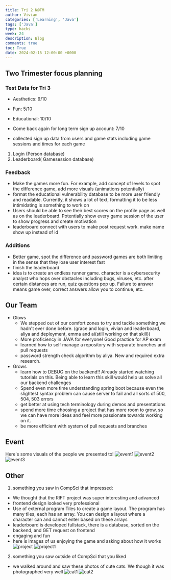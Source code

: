 ```yaml
---
title: Tri 2 N@TM
author: Vivian
categories: ['Learning', 'Java']
tags: ['Java']
type: hacks
week: 24
description: Blog
comments: true
toc: True
date: 2024-02-15 12:00:00 +0000
---
```



## Two Trimester focus planning

### Test Data for Tri 3
- Aesthetics: 9/10
- Fun: 5/10
- Educational: 10/10
- Come back again for long term sign up account: 7/10

- collected sign up data from users and game stats including game sessions and times for each game
1. Login (Person database)
2. Leaderboard( Gamesession database)

### Feedback
- Make the games more fun. For example, add concept of levels to spot the difference game, add more visuals (animations potentially)
- format the educational vulnerability database to be more user friendly and readable. Currently, it shows a lot of text, formatting it to be less intimidating is something to work on
- Users should be able to see their best scores on the profile page as well as on the leaderboard. Potentially show every game session of the user to show progress and create motivation
- leaderboard connect with users to make post request work. make name show up instead of id

### Additions
- Better game, spot the difference and password games are both limiting in the sense that they lose user interest fast
- finish the leaderboard
- idea is to create an endless runner game. character is a cybersecurity analyst who hops over obstacles including bugs, viruses, etc. after certain distances are run, quiz questions pop up. Failure to answer means game over, correct answers allow you to continue, etc.

## Our Team
- Glows
    - We stepped out of our comfort zones to try and tackle something we hadn't ever done before. (grace and login, vivian and leaderboard, aliya and deployment, emma and ai(still working on that skill))
    - More proficiency in JAVA for everyone! Good practice for AP exam
    - learned how to self manage a repository with separate branches and pull requests
    - password strength check algorithm by aliya. New and required extra research.
- Grows
    - learn how to DEBUG on the backend!! Already started watching tutorials on this. Being able to learn this skill would help us solve all our backend challenges
    - Spend even more time understanding spring boot because even the slightest syntax problem can cause server to fail and all sorts of 500, 504, 503 errors
    - get better at using tech terminology during demos and presentations
    - spend more time choosing a project that has more room to grow, so we can have more ideas and feel more passionate towards working on it. 
    - be more efficient with system of pull requests and branches

## Event
Here's some visuals of the people we presented to!
![event1](/assets/img/event1.jpg)
![event2](/assets/img/event2.jpg)
![event3](/assets/img/event3.jpg)

## Other
1. something you saw in CompSci that impressed:
- We thought that the RIFT project was super interesting and advanced
- frontend design looked very professional
- Use of external program Tiles to create a game layout. The program has many tiles, each has an array. You can design a layout where a character can and cannot enter based on these arrays
- leaderboard is developed fullstack, there is a database, sorted on the backend, and GET request on frontend
- engaging and fun
- here is images of us enjoying the game and asking about how it works
![project](/assets/img/project.jpg)
![project1](/assets/img/project1.jpg)


2. something you saw outside of CompSci that you liked
- we walked around and saw these photos of cute cats. We though it was photographed very well
![cat1](/assets/img/cat1.jpg)
![cat2](/assets/img/cat2.jpg)